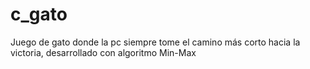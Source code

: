 # c_gato
Juego de gato donde la pc siempre tome el camino más corto hacia la victoria, desarrollado con algoritmo Min-Max
